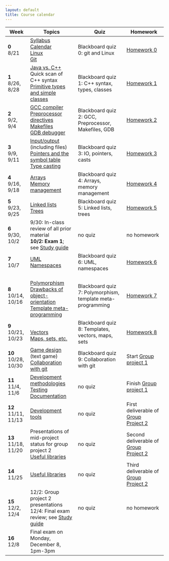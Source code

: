 ```yaml
---
layout: default
title: Course calendar
---
```


<table>
  <thead>
    <tr>
      <th>Week</th>
      <th>Topics</th>
      <th>Quiz</th>
      <th>Homework</th>
    </tr>
  </thead>
  <tbody>
    <tr>
      <td><b>0</b><br/>8/21</td>
      <td>
        <a href="/lecture/syllabus.html">Syllabus</a>
        <br/>
        <a href="/lecture/calendar.html">Calendar</a>
        <br/>
        <a href="/lecture/linux.html">Linux</a>
        <br/>
        <a href="/lecture/git.html">Git</a>
      </td>
      <td>Blackboard quiz 0: git and Linux</td>
      <td><a href="/homework/homework-0.html">Homework&nbsp;0</a></td>
    </tr>
    <tr>
      <td><b>1</b><br/>8/26, 8/28</td>
      <td>
        <a href="/lecture/java-vs-cpp.html">Java vs. C++</a>
        <br/>
        Quick scan of C++ syntax
        <br/>
        <a href="/lecture/types-and-classes.html">Primitive types and simple classes</a>
      </td>
      <td>Blackboard quiz 1: C++ syntax, types, classes</td>
      <td><a href="/homework/homework-1.html">Homework&nbsp;1</a></td>
    </tr>
    <tr>
      <td><b>2</b><br/>9/2, 9/4</td>
      <td>
        <a href="/lecture/gcc-compiler.html">GCC compiler</a>
        <br/>
        <a href="/lecture/preprocessor.html">Preprocessor directives</a>
        <br/>
        <a href="/lecture/makefiles.html">Makefiles</a>
        <br/>
        <a href="/lecture/gdb-debugger.html">GDB debugger</a>
      </td>
      <td>Blackboard quiz 2: GCC, Preprocessor, Makefiles, GDB</td>
      <td>
        <a href="/homework/homework-2.html">Homework&nbsp;2</a>
      </td>
    </tr>
    <tr>
      <td><b>3</b><br/>9/9, 9/11</td>
      <td>
        <a href="/lecture/input-output.html">Input/output</a> (including files)
        <br/>
        <a href="/lecture/pointers-symbol-table.html">Pointers and the symbol table</a>
        <br/>
        <a href="/lecture/type-casting.html">Type casting</a>
      </td>
      <td>Blackboard quiz 3: IO, pointers, casts</td>
      <td>
        <a href="/homework/homework-3.html">Homework&nbsp;3</a>
      </td>
    </tr>
    <tr>
      <td><b>4</b><br/>9/16, 9/18</td>
      <td>
        <a href="/lecture/arrays.html">Arrays</a>
        <br/>
        <a href="/lecture/memory-management.html">Memory management</a>
      </td>
      <td>Blackboard quiz 4: Arrays, memory management</td>
      <td>
        <a href="/homework/homework-4.html">Homework&nbsp;4</a>
      </td>
    </tr>
    <tr>
      <td><b>5</b><br/>9/23, 9/25</td>
      <td>
        <a href="/lecture/linked-lists.html">Linked lists</a>
        <br/>
        <a href="/lecture/trees.html">Trees</a>
      </td>
      <td>Blackboard quiz 5: Linked lists, trees</td>
      <td>
        <a href="/homework/homework-5.html">Homework&nbsp;5</a>
      </td>
    </tr>
    <tr>
      <td><b>6</b><br/>9/30, 10/2</td>
      <td>
        9/30: In-class review of all prior material
        <br/>
        <b>10/2: Exam 1</b>; see <a href="/guide/exam-1.html">Study guide</a>
      <td>no quiz</td>
      <td>no homework</td>
    </tr>
    <tr>
      <td><b>7</b><br/>10/7</td>
      <td>
        <a href="/lecture/uml.html">UML</a>
        <br/>
        <a href="/lecture/namespaces.html">Namespaces</a>
      </td>
      <td>Blackboard quiz 6: UML, namespaces</td>
      <td>
        <a href="/homework/homework-6.html">Homework&nbsp;6</a>
      </td>
    </tr>
    <tr>
      <td><b>8</b><br/>10/14, 10/16</td>
      <td>
        <br/>
        <a href="/lecture/polymorphism.html">Polymorphism</a>
        <br/>
        <a href="/lecture/drawbacks-of-object-orientation.html">Drawbacks of object-orientation</a>
        <br/>
        <a href="/lecture/template-metaprogramming.html">Template meta-programming</a>
      </td>
      <td>Blackboard quiz 7: Polymorphism, template meta-programming</td>
      <td>
        <a href="/homework/homework-7.html">Homework&nbsp;7</a>
      </td>
    </tr>
    <tr>
      <td><b>9</b><br/>10/21, 10/23</td>
      <td>
        <br/>
        <a href="/lecture/vectors.html">Vectors</a>
        <br/>
        <a href="/lecture/maps-sets-etc.html">Maps, sets, etc.</a>
      </td>
      <td>Blackboard quiz 8: Templates, vectors, maps, sets</td>
      <td>
        <a href="/homework/homework-8.html">Homework&nbsp;8</a>
      </td>
    </tr>
    <tr>
      <td><b>10</b><br/>10/28, 10/30</td>
      <td>
        <a href="/lecture/game-design.html">Game design</a> (text game)
        <br/>
        <a href="/lecture/collaboration-with-git.html">Collaboration with git</a>
      </td>
      <td>Blackboard quiz 9: Collaboration with git</td>
      <td>
        Start <a href="/homework/group-project-1.html">Group project&nbsp;1</a>
      </td>
    </tr>
    <tr>
      <td><b>11</b><br/>11/4, 11/6</td>
      <td>
        <a href="/lecture/dev-methodologies.html">Development methodologies</a>
        <br/>
        <a href="/lecture/testing.html">Testing</a>
        <br/>
        <a href="/lecture/documentation.html">Documentation</a>
      </td>
      <td>no quiz</td>
      <td>
        Finish <a href="/homework/group-project-1.html">Group project&nbsp;1</a>
      </td>
    </tr>
    <tr>
      <td><b>12</b><br/>11/11, 11/13</td>
      <td>
        <a href="/lecture/dev-tools.html">Development tools</a>
      </td>
      <td>no quiz</td>
      <td>
        First deliverable of <a href="/homework/group-project-2.html">Group Project&nbsp;2</a>
      </td>
    </tr>
    <tr>
      <td><b>13</b><br/>11/18, 11/20</td>
      <td>
        Presentations of mid-project status for group project&nbsp;2
        <br/>
        <a href="/lecture/useful-libraries.html">Useful libraries</a>
      </td>
      <td>no quiz</td>
      <td>
        Second deliverable of <a href="/homework/group-project-2.html">Group Project&nbsp;2</a>
      </td>
    </tr>
    <tr>
      <td><b>14</b><br/>11/25</td>
      <td>
        <a href="/lecture/useful-libraries.html">Useful libraries</a>
      </td>
      <td>no quiz</td>
      <td>
        Third deliverable of <a href="/homework/group-project-2.html">Group Project&nbsp;2</a>
      </td>
    </tr>
    <tr>
      <td><b>15</b><br/>12/2, 12/4</td>
      <td>
        12/2: Group project 2 presentations
        <br/>
        12/4: Final exam review; see <a href="/guide/final-exam.html">Study guide</a>
      </td>
      <td>no quiz</td>
      <td>no homework</td>
    </tr>
    <tr>
      <td><b>16</b><br/>12/8</td>
      <td>
        Final exam on Monday, December 8, 1pm-3pm
      </td>
      <td></td>
      <td></td>
    </tr>
  </tbody>
</table>
